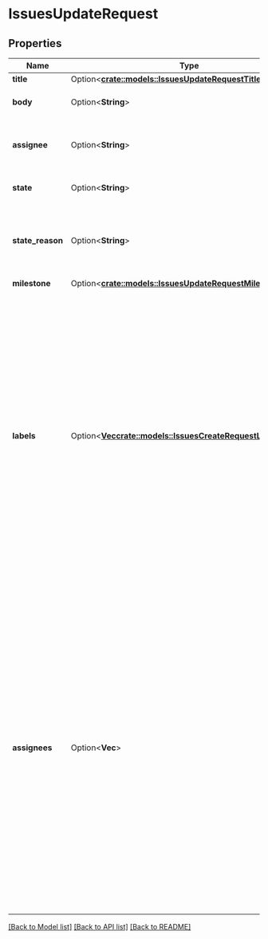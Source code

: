 # IssuesUpdateRequest

## Properties

Name | Type | Description | Notes
------------ | ------------- | ------------- | -------------
**title** | Option<[**crate::models::IssuesUpdateRequestTitle**](issues_update_request_title.md)> |  | [optional]
**body** | Option<**String**> | The contents of the issue. | [optional]
**assignee** | Option<**String**> | Username to assign to this issue. **This field is deprecated.** | [optional]
**state** | Option<**String**> | The open or closed state of the issue. | [optional]
**state_reason** | Option<**String**> | The reason for the state change. Ignored unless `state` is changed. | [optional]
**milestone** | Option<[**crate::models::IssuesUpdateRequestMilestone**](issues_update_request_milestone.md)> |  | [optional]
**labels** | Option<[**Vec<crate::models::IssuesCreateRequestLabelsInner>**](issues_create_request_labels_inner.md)> | Labels to associate with this issue. Pass one or more labels to _replace_ the set of labels on this issue. Send an empty array (`[]`) to clear all labels from the issue. Only users with push access can set labels for issues. Without push access to the repository, label changes are silently dropped. | [optional]
**assignees** | Option<**Vec<String>**> | Usernames to assign to this issue. Pass one or more user logins to _replace_ the set of assignees on this issue. Send an empty array (`[]`) to clear all assignees from the issue. Only users with push access can set assignees for new issues. Without push access to the repository, assignee changes are silently dropped. | [optional]

[[Back to Model list]](../README.md#documentation-for-models) [[Back to API list]](../README.md#documentation-for-api-endpoints) [[Back to README]](../README.md)


